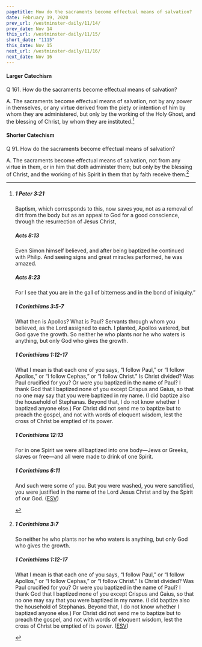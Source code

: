 ```yaml
---
pagetitle: How do the sacraments become effectual means of salvation?
date: February 19, 2020
prev_url: /westminster-daily/11/14/
prev_date: Nov 14
this_url: /westminster-daily/11/15/
short_date: "1115"
this_date: Nov 15
next_url: /westminster-daily/11/16/
next_date: Nov 16
---
```


#### Larger Catechism

<span class="q">Q 161.</span> How do the sacraments become effectual means of salvation?

<span class="q">A.</span> The sacraments become effectual means of salvation, not by any power in themselves, or any virtue derived from the piety or intention of him by whom they are administered, but only by the working of the Holy Ghost, and the blessing of Christ, by whom they are instituted.[^fnref:wlc1]


[^fnref:wlc1]: <div class="esv"><h5>1 Peter 3:21</h5> <div class="esv-text"><p id="p60003021.01-1">Baptism, which corresponds to this, now saves you, not as a removal of dirt from the body but as an appeal to God for a good conscience, through the resurrection of Jesus Christ,</p> </div><h5>Acts 8:13</h5> <div class="esv-text"><p id="p44008013.01-2">Even Simon himself believed, and after being baptized he continued with Philip. And seeing signs and great miracles performed, he was amazed.</p> </div><h5>Acts 8:23</h5> <div class="esv-text"><p id="p44008023.01-3">For I see that you are in the gall of bitterness and in the bond of iniquity.&#8221;</p> </div><h5>1 Corinthians 3:5-7</h5> <div class="esv-text"><p id="p46003005.01-4">What then is Apollos? What is Paul? Servants through whom you believed, as the Lord assigned to each. I planted, Apollos watered, but God gave the growth. So neither he who plants nor he who waters is anything, but only God who gives the growth.</p> </div><h5>1 Corinthians 1:12-17</h5> <div class="esv-text"><p id="p46001012.01-5">What I mean is that each one of you says, &#8220;I follow Paul,&#8221; or &#8220;I follow Apollos,&#8221; or &#8220;I follow Cephas,&#8221; or &#8220;I follow Christ.&#8221; Is Christ divided? Was Paul crucified for you? Or were you baptized in the name of Paul? I thank God that I baptized none of you except Crispus and Gaius, so that no one may say that you were baptized in my name. (I did baptize also the household of Stephanas. Beyond that, I do not know whether I baptized anyone else.) For Christ did not send me to baptize but to preach the gospel, and not with words of eloquent wisdom, lest the cross of Christ be emptied of its power.</p> </div><h5>1 Corinthians 12:13</h5> <div class="esv-text"><p id="p46012013.01-6">For in one Spirit we were all baptized into one body&#8212;Jews or Greeks, slaves or free&#8212;and all were made to drink of one Spirit.</p> </div><h5>1 Corinthians 6:11</h5> <div class="esv-text"><p id="p46006011.01-7">And such were some of you. But you were washed, you were sanctified, you were justified in the name of the Lord Jesus Christ and by the Spirit of our God.  (<a href="http://www.esv.org" class="copyright">ESV</a>)</p> </div> </div>


#### Shorter Catechism

<span class="q">Q 91.</span> How do the sacraments become effectual means of salvation?

<span class="q">A.</span> The sacraments become effectual means of salvation, not from any virtue in them, or in him that doth administer them; but only by the blessing of Christ, and the working of his Spirit in them that by faith receive them.[^fnref:wsc1]


[^fnref:wsc1]: <div class="esv"><h5>1 Corinthians 3:7</h5> <div class="esv-text"><p id="p46003007.01-1">So neither he who plants nor he who waters is anything, but only God who gives the growth.</p> </div><h5>1 Corinthians 1:12-17</h5> <div class="esv-text"><p id="p46001012.01-2">What I mean is that each one of you says, &#8220;I follow Paul,&#8221; or &#8220;I follow Apollos,&#8221; or &#8220;I follow Cephas,&#8221; or &#8220;I follow Christ.&#8221; Is Christ divided? Was Paul crucified for you? Or were you baptized in the name of Paul? I thank God that I baptized none of you except Crispus and Gaius, so that no one may say that you were baptized in my name. (I did baptize also the household of Stephanas. Beyond that, I do not know whether I baptized anyone else.) For Christ did not send me to baptize but to preach the gospel, and not with words of eloquent wisdom, lest the cross of Christ be emptied of its power.  (<a href="http://www.esv.org" class="copyright">ESV</a>)</p> </div> </div>

